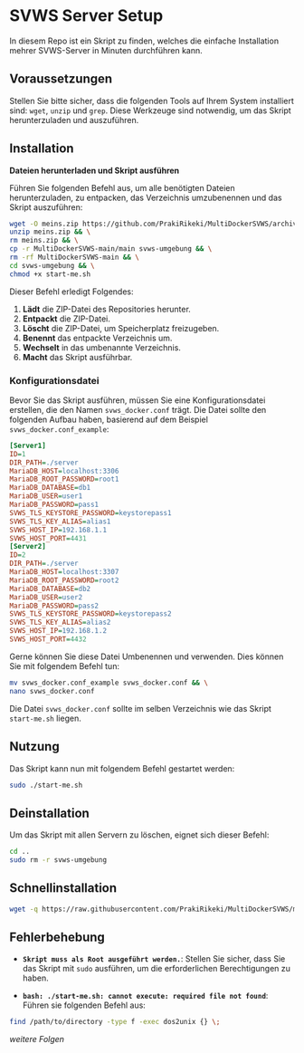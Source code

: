 # SVWS Server Setup

In diesem Repo ist ein Skript zu finden, welches die einfache Installation mehrer SVWS-Server in Minuten durchführen kann.

## Voraussetzungen

Stellen Sie bitte sicher, dass die folgenden Tools auf Ihrem System installiert sind: `wget`, `unzip` und `grep`. Diese Werkzeuge sind notwendig, um das Skript herunterzuladen und auszuführen.

## Installation

**Dateien herunterladen und Skript ausführen**

Führen Sie folgenden Befehl aus, um alle benötigten Dateien herunterzuladen, zu entpacken, das Verzeichnis umzubenennen und das Skript auszuführen:

```sh
wget -O meins.zip https://github.com/PrakiRikeki/MultiDockerSVWS/archive/refs/heads/main.zip && \
unzip meins.zip && \
rm meins.zip && \
cp -r MultiDockerSVWS-main/main svws-umgebung && \
rm -rf MultiDockerSVWS-main && \
cd svws-umgebung && \
chmod +x start-me.sh
```

Dieser Befehl erledigt Folgendes:
1. **Lädt** die ZIP-Datei des Repositories herunter.
2. **Entpackt** die ZIP-Datei.
3. **Löscht** die ZIP-Datei, um Speicherplatz freizugeben.
4. **Benennt** das entpackte Verzeichnis um.
5. **Wechselt** in das umbenannte Verzeichnis.
6. **Macht** das Skript ausführbar.

### Konfigurationsdatei

Bevor Sie das Skript ausführen, müssen Sie eine Konfigurationsdatei erstellen, die den Namen `svws_docker.conf` trägt. Die Datei sollte den folgenden Aufbau haben, basierend auf dem Beispiel `svws_docker.conf_example`:

```ini
[Server1]
ID=1
DIR_PATH=./server
MariaDB_HOST=localhost:3306
MariaDB_ROOT_PASSWORD=root1
MariaDB_DATABASE=db1
MariaDB_USER=user1
MariaDB_PASSWORD=pass1
SVWS_TLS_KEYSTORE_PASSWORD=keystorepass1
SVWS_TLS_KEY_ALIAS=alias1
SVWS_HOST_IP=192.168.1.1
SVWS_HOST_PORT=4431
[Server2]
ID=2
DIR_PATH=./server
MariaDB_HOST=localhost:3307
MariaDB_ROOT_PASSWORD=root2
MariaDB_DATABASE=db2
MariaDB_USER=user2
MariaDB_PASSWORD=pass2
SVWS_TLS_KEYSTORE_PASSWORD=keystorepass2
SVWS_TLS_KEY_ALIAS=alias2
SVWS_HOST_IP=192.168.1.2
SVWS_HOST_PORT=4432
```

Gerne können Sie diese Datei Umbenennen und verwenden. Dies können Sie mit folgendem Befehl tun:

```sh
mv svws_docker.conf_example svws_docker.conf && \
nano svws_docker.conf
```

Die Datei `svws_docker.conf` sollte im selben Verzeichnis wie das Skript `start-me.sh` liegen.

## Nutzung

Das Skript kann nun mit folgendem Befehl gestartet werden:

```sh
sudo ./start-me.sh
```

## Deinstallation

Um das Skript mit allen Servern zu löschen, eignet sich dieser Befehl:

```sh
cd ..
sudo rm -r svws-umgebung
```

## Schnellinstallation

```sh
wget -q https://raw.githubusercontent.com/PrakiRikeki/MultiDockerSVWS/main/download/main.sh; chmod +x main.sh; sudo ./main.sh
```

## Fehlerbehebung

- **`Skript muss als Root ausgeführt werden.`**: Stellen Sie sicher, dass Sie das Skript mit `sudo` ausführen, um die erforderlichen Berechtigungen zu haben.

- **`bash: ./start-me.sh: cannot execute: required file not found`**: Führen sie folgenden Befehl aus: 
```sh
find /path/to/directory -type f -exec dos2unix {} \;
```

_weitere Folgen_